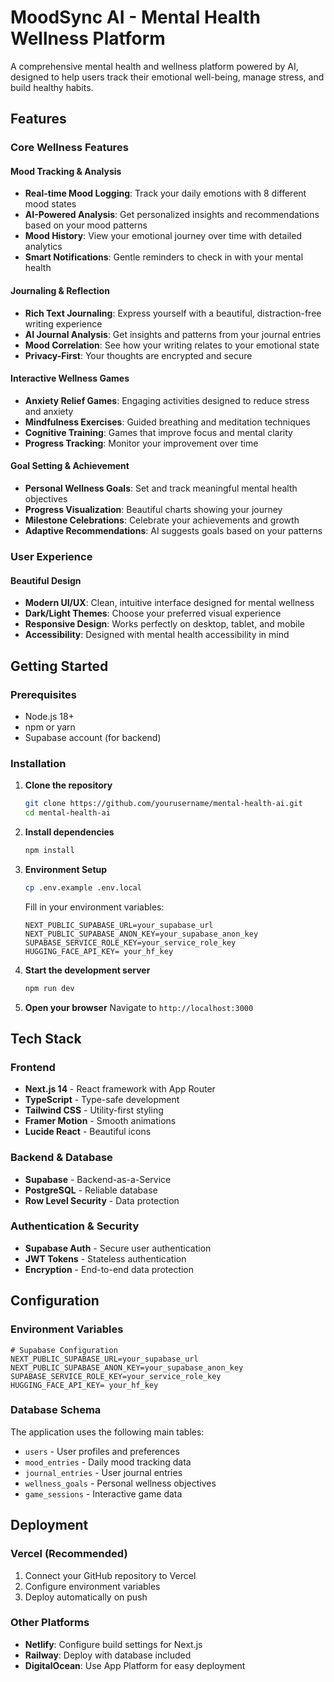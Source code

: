 #  MoodSync AI - Mental Health Wellness Platform

A comprehensive mental health and wellness platform powered by AI, designed to help users track their emotional well-being, manage stress, and build healthy habits.

##  Features

### **Core Wellness Features**

#### **Mood Tracking & Analysis**
- **Real-time Mood Logging**: Track your daily emotions with 8 different mood states
- **AI-Powered Analysis**: Get personalized insights and recommendations based on your mood patterns
- **Mood History**: View your emotional journey over time with detailed analytics
- **Smart Notifications**: Gentle reminders to check in with your mental health

#### **Journaling & Reflection**
- **Rich Text Journaling**: Express yourself with a beautiful, distraction-free writing experience
- **AI Journal Analysis**: Get insights and patterns from your journal entries
- **Mood Correlation**: See how your writing relates to your emotional state
- **Privacy-First**: Your thoughts are encrypted and secure

#### **Interactive Wellness Games**
- **Anxiety Relief Games**: Engaging activities designed to reduce stress and anxiety
- **Mindfulness Exercises**: Guided breathing and meditation techniques
- **Cognitive Training**: Games that improve focus and mental clarity
- **Progress Tracking**: Monitor your improvement over time

#### **Goal Setting & Achievement**
- **Personal Wellness Goals**: Set and track meaningful mental health objectives
- **Progress Visualization**: Beautiful charts showing your journey
- **Milestone Celebrations**: Celebrate your achievements and growth
- **Adaptive Recommendations**: AI suggests goals based on your patterns

###  **User Experience**

#### **Beautiful Design**
- **Modern UI/UX**: Clean, intuitive interface designed for mental wellness
- **Dark/Light Themes**: Choose your preferred visual experience
- **Responsive Design**: Works perfectly on desktop, tablet, and mobile
- **Accessibility**: Designed with mental health accessibility in mind

##  Getting Started

### Prerequisites
- Node.js 18+
- npm or yarn
- Supabase account (for backend)

### Installation

1. **Clone the repository**
   ```bash
   git clone https://github.com/yourusername/mental-health-ai.git
   cd mental-health-ai
   ```

2. **Install dependencies**
   ```bash
   npm install
   ```

3. **Environment Setup**
   ```bash
   cp .env.example .env.local
   ```
   
   Fill in your environment variables:
   ```env
   NEXT_PUBLIC_SUPABASE_URL=your_supabase_url
   NEXT_PUBLIC_SUPABASE_ANON_KEY=your_supabase_anon_key
   SUPABASE_SERVICE_ROLE_KEY=your_service_role_key
   HUGGING_FACE_API_KEY= your_hf_key
   ```

4. **Start the development server**
   ```bash
   npm run dev
   ```

5. **Open your browser**
   Navigate to `http://localhost:3000`

##  Tech Stack

### **Frontend**
- **Next.js 14** - React framework with App Router
- **TypeScript** - Type-safe development
- **Tailwind CSS** - Utility-first styling
- **Framer Motion** - Smooth animations
- **Lucide React** - Beautiful icons

### **Backend & Database**
- **Supabase** - Backend-as-a-Service
- **PostgreSQL** - Reliable database
- **Row Level Security** - Data protection

### **Authentication & Security**
- **Supabase Auth** - Secure user authentication
- **JWT Tokens** - Stateless authentication
- **Encryption** - End-to-end data protection

##  Configuration

### **Environment Variables**
```env
# Supabase Configuration
NEXT_PUBLIC_SUPABASE_URL=your_supabase_url
NEXT_PUBLIC_SUPABASE_ANON_KEY=your_supabase_anon_key
SUPABASE_SERVICE_ROLE_KEY=your_service_role_key
HUGGING_FACE_API_KEY= your_hf_key
```

### **Database Schema**
The application uses the following main tables:
- `users` - User profiles and preferences
- `mood_entries` - Daily mood tracking data
- `journal_entries` - User journal entries
- `wellness_goals` - Personal wellness objectives
- `game_sessions` - Interactive game data

##  Deployment

### **Vercel (Recommended)**
1. Connect your GitHub repository to Vercel
2. Configure environment variables
3. Deploy automatically on push

### **Other Platforms**
- **Netlify**: Configure build settings for Next.js
- **Railway**: Deploy with database included
- **DigitalOcean**: Use App Platform for easy deployment
